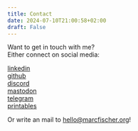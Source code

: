 ```yaml
---
title: Contact
date: 2024-07-10T21:00:58+02:00
draft: False
---
```

Want to get in touch with me?  
Either connect on social media:  

[linkedin](https://www.linkedin.com/in/marcfischer95/)  
[github](https://github.com/marc-fischer)  
[discord](https://discord.com/users/___marc)  
[mastodon](https://norden.social/@marci)  
[telegram](https://t.me/Kartoffelfighter)  
[printables](https://www.printables.com/@MarcFischer)    

Or write an mail to hello@marcfischer.org!